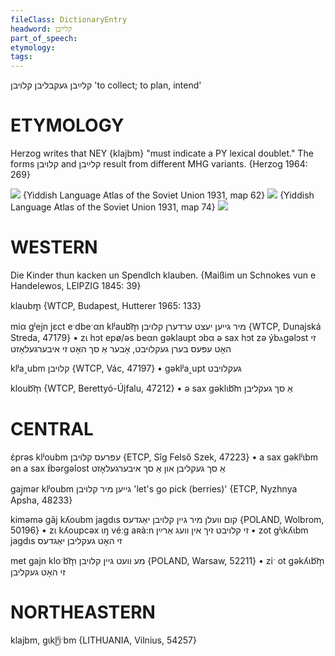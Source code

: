 ```yaml
---
fileClass: DictionaryEntry
headword: קלײַבן
part_of_speech: 
etymology: 
tags: 
---
```

קלײַבן
 געקבליבן
קלויבן
'to collect; to plan, intend'

ETYMOLOGY
===========
Herzog writes that NEY {klajbm} "must indicate a PY lexical doublet." The forms קלויבן and קלײַבן result from different MHG variants.
{Herzog 1964: 269}

![](https://ia801509.us.archive.org/29/items/shprakhatlas/ShprakhatlasKarte62-Optimized.jpg)
{Yiddish Language Atlas of the Soviet Union 1931, map 62}
![](https://ia801509.us.archive.org/29/items/shprakhatlas/ShprakhatlasKarte74-Optimized.jpg)
{Yiddish Language Atlas of the Soviet Union 1931, map 74}
![](https://ia802902.us.archive.org/9/items/Yiddish-Dialect-Maps/Herzog5-76-79-MojzKlajbnFrojUf-206.jpg)

WESTERN
========

Die Kinder thun kacken un Spendlch klauben.
{Maißim un Schnokes vun e Handelewos, LEIPZIG 1845: 39}

klaubm̥ {WTCP, Budapest, Hutterer 1965: 133}

miα gʲejn jɛct eˑdbeˑαn klʲaub͡m̩ מיר גייען יעצט ערדערן קלויבן {WTCP, Dunajská Streda, 47179}
	•	zɩ hɔt epø/əs beαn gəklaupt ɔbα ə sax hɔt zə ýbⲁgəlɔst זי האָט עפּעס בערן געקלויבט, אָבער אַ סך האָט זי איבערגעלאָזט

klʲa˰ubm קלויבן {WTCP, Vác, 47197}
	•	gəklʲa˰upt געקלויבט

kloub͡m̩ {WTCP, Berettyó-Újfalu, 47212}
	•	ə sax gəklɩb͡m אַ סך געקליבן

CENTRAL
========

ɛ́prəs klʲoubm עפּרעס קלויבן {ETCP, Sîg Felső Szek, 47223}
	•	a sax gəklʲɩbm ən a sax ᵻ́bərgəlost אַ סך געקליבן און אַ סך איבערגעלאָזט

gaj̩mər klʲoubm גייען מיר קלויבן 'let's go pick (berries)' {ETCP, Nyzhnya Apsha, 48233}

kiməmə gãj kʎoubm jagdɩs קום וועלן מיר גיין קלויבן יאַגדעס {POLAND, Wolbrom, 50196}
	•	zɩ kʎoupcəx ɩŋ véːg aʀà:n זי קלויבט זיך אין וועג אַרײַן
	•	zot gʲɩkʎɩbm jagdɩs זי האָט געקליבן יאַגדעס

met gajn kloˑb͡m̩ מע וועט גיין קלויבן {POLAND, Warsaw, 52211}
	•	ziˑ ot gəkʎɩb͡m̩ זי האָט געקליבן

NORTHEASTERN
==============

klajbm, gɩkl͜ʲiˑbm {LITHUANIA, Vilnius, 54257}